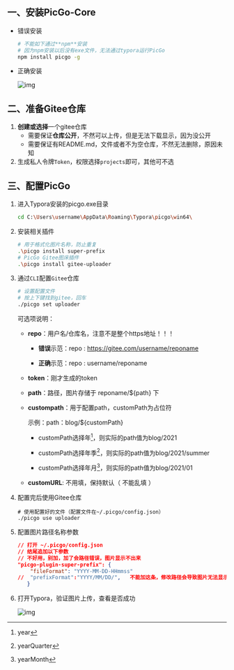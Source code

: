 ## 一、安装PicGo-Core

-   错误安装

    ```bash
    # 不能如下通过**npm**安装
    # 因为npm安装以后没有exe文件，无法通过typora运行PicGo
    npm install picgo -g
    ```

-   正确安装

    ![img](https://gitee.com/jxprog/PicBed/raw/master/md/2021/10/29-223421.png)

## 二、准备Gitee仓库

1.   **创建或选择**一个gitee仓库
     -   需要保证**仓库公开**，不然可以上传，但是无法下载显示，因为没公开
     -   需要保证有README.md，文件或者不为空仓库，不然无法删除，原因未知
2.   生成私人令牌`Token`，权限选择`projects`即可，其他可不选

## 三、配置PicGo

1.   进入Typora安装的picgo.exe目录

     ```bash
     cd C:\Users\username\AppData\Roaming\Typora\picgo\win64\
     ```

2.   安装相关插件

     ```bash
     # 用于格式化图片名称，防止重复
     .\picgo install super-prefix
     # PicGo Gitee图床插件 
     .\picgo install gitee-uploader
     ```
     
3.   通过`CLI`配置`Gitee`仓库

     ```bash
     # 设置配置文件
     # 按上下键找到gitee，回车
     ./picgo set uploader  
     ```
     可选项说明：

     -   **repo**：用户名/仓库名，注意不是整个https地址！！！

         -   **错误**示范：repo : https://gitee.com/username/reponame

         -   **正确**示范：repo : username/reponame

     -   **token**：刚才生成的token

     -   **path**：路径，图片存储于 reponame/${path} 下    

     -   **custompath**：用于配置path，customPath为占位符

         示例：path：blog/${customPath}

         -   customPath选择年[^1]，则实际的path值为blog/2021

         -   customPath选择年季[^2]，则实际的path值为blog/2021/summer

         -   customPath选择年月[^3]，则实际的path值为blog/2021/01

     -   **customURL**: 不用填，保持默认（ 不能乱填 ） 

4.   配置完后使用Gitee仓库

     ```   
     # 使用配置好的文件（配置文件在~/.picgo/config.json）
     ./picgo use uploader
     ```

5.   配置图片路径名称参数

     ```json
     // 打开 ~/.picgo/config.json
     // 结尾追加以下参数
     // 不好用，别加，加了会路径错误，图片显示不出来
     "picgo-plugin-super-prefix": {
         "fileFormat": "YYYY-MM-DD-HHmmss"
     //  "prefixFormat":"YYYY/MM/DD/",   不能加这条，修改路径会导致图片无法显示
     	} 
     ```

6.   打开Typora，验证图片上传，查看是否成功

     ![img](https://gitee.com/jxprog/PicBed/raw/master/md/2021/10/29-223429.png)

[^1]: year
[^2]: yearQuarter
[^3]: yearMonth
